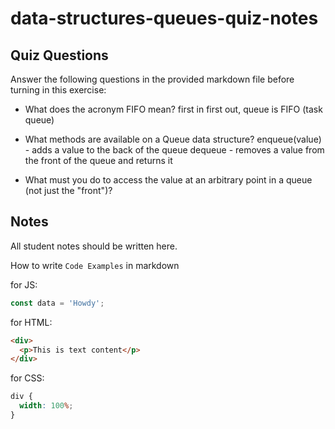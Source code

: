 # data-structures-queues-quiz-notes

## Quiz Questions

Answer the following questions in the provided markdown file before turning in this exercise:

- What does the acronym FIFO mean?
  first in first out, queue is FIFO (task queue)

- What methods are available on a Queue data structure?
  enqueue(value) - adds a value to the back of the queue
  dequeue - removes a value from the front of the queue and returns it

- What must you do to access the value at an arbitrary point in a queue (not just the "front")?

## Notes

All student notes should be written here.

How to write `Code Examples` in markdown

for JS:

```javascript
const data = 'Howdy';
```

for HTML:

```html
<div>
  <p>This is text content</p>
</div>
```

for CSS:

```css
div {
  width: 100%;
}
```
